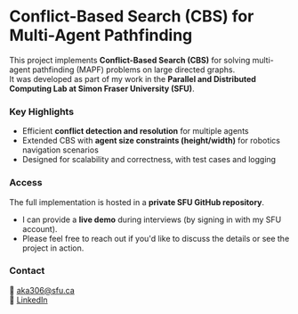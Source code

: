 # Conflict-Based Search (CBS) for Multi-Agent Pathfinding

This project implements **Conflict-Based Search (CBS)** for solving multi-agent pathfinding (MAPF) problems on large directed graphs.  
It was developed as part of my work in the **Parallel and Distributed Computing Lab at Simon Fraser University (SFU)**.  

### Key Highlights
- Efficient **conflict detection and resolution** for multiple agents  
- Extended CBS with **agent size constraints (height/width)** for robotics navigation scenarios  
- Designed for scalability and correctness, with test cases and logging  

### Access
The full implementation is hosted in a **private SFU GitHub repository**.  
- I can provide a **live demo** during interviews (by signing in with my SFU account).  
- Please feel free to reach out if you'd like to discuss the details or see the project in action.  

### Contact
📧 aka306@sfu.ca  
🔗 [LinkedIn](https://www.linkedin.com/in/asfand-khan-a03888275/)  
